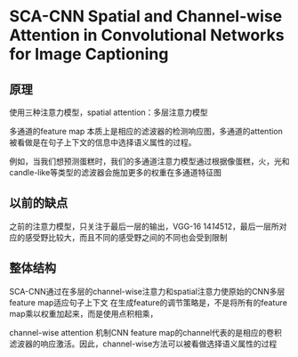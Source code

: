 # SCA-CNN Spatial and Channel-wise Attention in Convolutional Networks for Image Captioning
## 原理
使用三种注意力模型，spatial attention：多层注意力模型





多通道的feature map 本质上是相应的滤波器的检测响应图，多通道的attention被看做是在句子上下文的信息中选择语义属性的过程。

例如，当我们想预测蛋糕时，我们的多通道注意力模型通过根据像蛋糕，火，光和candle-like等类型的滤波器会施加更多的权重在多通道特征图

## 以前的缺点
之前的注意力模型，只关注于最后一层的输出，VGG-16 14*14*512，最后一层所对应的感受野比较大，而且不同的感受野之间的不同也会受到限制

## 整体结构

SCA-CNN通过在多层的channel-wise注意力和spatial注意力使原始的CNN多层feature map适应句子上下文
在生成feature的调节策略是，不是将所有的feature map乘以权重加起来，而是使用点积相乘，


channel-wise attention 机制CNN feature map的channel代表的是相应的卷积滤波器的响应激活。因此，channel-wise方法可以被看做选择语义属性的过程